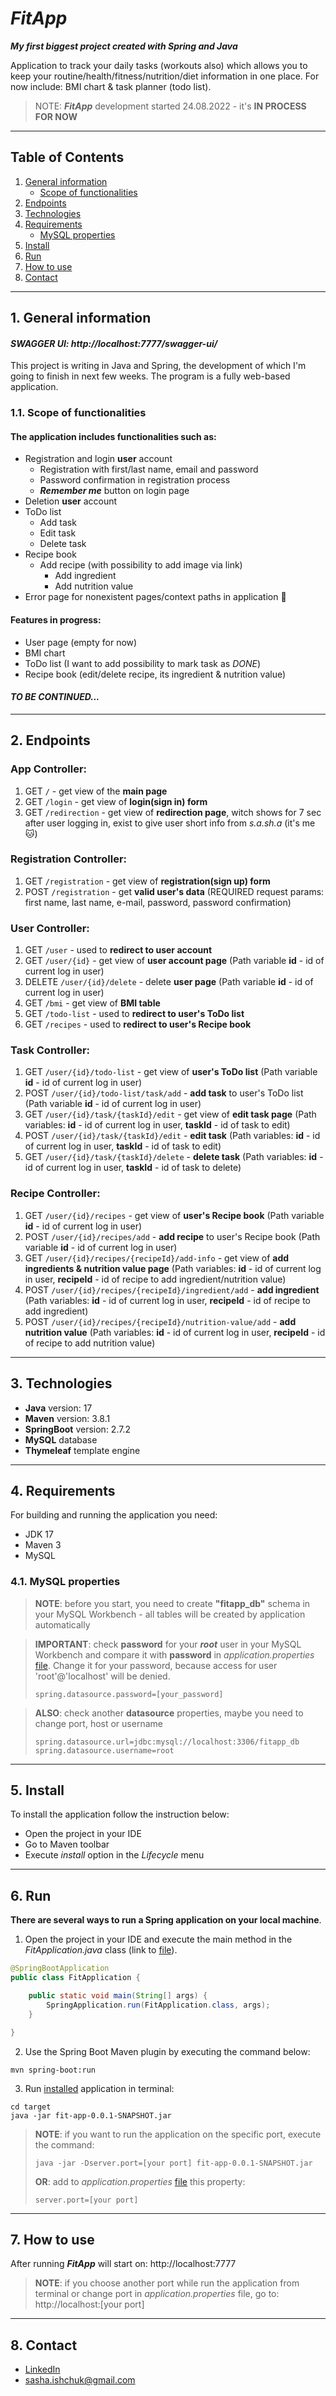 # *FitApp*

***My first biggest project created with Spring and Java***

Application to track your daily tasks (workouts also) which allows you to 
keep your routine/health/fitness/nutrition/diet information in one place. 
For now include: BMI chart & task planner (todo list).

> NOTE: ***FitApp*** development started 24.08.2022 - it's **IN PROCESS FOR NOW**

---

## Table of Contents
1. [General information](#1-general-information)
   - [Scope of functionalities](#11-scope-of-functionalities)
2. [Endpoints](#2-endpoints)
3. [Technologies](#3-technologies)
4. [Requirements](#4-requirements)
   - [MySQL properties](#41-mysql-properties)
5. [Install](#5-install)
6. [Run](#6-run)
7. [How to use](#7-how-to-use)
8. [Contact](#8-contact)
---

## 1. General information

#### *SWAGGER UI: http://localhost:7777/swagger-ui/*

This project is writing in Java and Spring,
the development of which I'm going to finish in next few weeks. 
The program is a fully web-based application.

### 1.1. Scope of functionalities

#### The application includes functionalities such as:
* Registration and login **user** account
   * Registration with first/last name, email and password
   * Password confirmation in registration process
   * ***Remember me*** button on login page
* Deletion **user** account
* ToDo list
    * Add task
    * Edit task
    * Delete task
* Recipe book
    * Add recipe (with possibility to add image via link)
        * Add ingredient
        * Add nutrition value
* Error page for nonexistent pages/context paths in application :ghost:

#### Features in progress:
* User page (empty for now)
* BMI chart
* ToDo list (I want to add possibility to mark task as *DONE*)
* Recipe book (edit/delete recipe, its ingredient & nutrition value)

####  *TO BE CONTINUED...*

---
## 2. Endpoints
### App Controller:
1. GET ```/``` - get view of the **main page**
2. GET ```/login``` - get view of **login(sign in) form**
3. GET ```/redirection``` - get view of **redirection page**, witch shows for 7 sec 
after user logging in, exist to give user short info from *s.a.sh.a* (it's me :cat:)

### Registration Controller:
1. GET ```/registration``` - get view of **registration(sign up) form**
2. POST ```/registration``` - get **valid user's data** (REQUIRED request params: first name, 
last name, e-mail, password, password confirmation)

### User Controller:
1. GET ```/user``` - used to **redirect to user account**
2. GET ```/user/{id}``` - get view of **user account page** (Path variable **id** - 
id of current log in user)
3. DELETE ```/user/{id}/delete``` - delete **user page** (Path variable **id** -
id of current log in user)
4. GET ```/bmi``` - get view of **BMI table**
5. GET ```/todo-list``` - used to **redirect to user's ToDo list**
6. GET ```/recipes``` - used to **redirect to user's Recipe book**

### Task Controller:
1. GET ```/user/{id}/todo-list``` - get view of **user's ToDo list** (Path variable **id** -
   id of current log in user)
2. POST ```/user/{id}/todo-list/task/add``` - **add task** to user's ToDo list (Path variable **id** -
   id of current log in user)
3. GET ```/user/{id}/task/{taskId}/edit``` - get view of **edit task page** (Path variables: **id** -
id of current log in user, **taskId** - id of task to edit)
4. POST ```/user/{id}/task/{taskId}/edit``` - **edit task** (Path variables: **id** -
id of current log in user, **taskId** - id of task to edit)
5. GET ```/user/{id}/task/{taskId}/delete``` - **delete task** (Path variables: **id** -
   id of current log in user, **taskId** - id of task to delete)

### Recipe Controller:
1. GET ```/user/{id}/recipes``` - get view of **user's Recipe book** (Path variable **id** -
   id of current log in user)
2. POST ```/user/{id}/recipes/add``` - **add recipe** to user's Recipe book (Path variable **id** -
   id of current log in user)
3. GET ```/user/{id}/recipes/{recipeId}/add-info``` - get view of **add ingredients & nutrition value page** (Path variables: **id** -
   id of current log in user, **recipeId** - id of recipe to add ingredient/nutrition value)
4. POST ```/user/{id}/recipes/{recipeId}/ingredient/add``` - **add ingredient** (Path variables: **id** -
   id of current log in user, **recipeId** - id of recipe to add ingredient)
5. POST ```/user/{id}/recipes/{recipeId}/nutrition-value/add``` - **add nutrition value** (Path variables: **id** -
   id of current log in user, **recipeId** - id of recipe to add nutrition value)
---

## 3. Technologies
* **Java** version: 17
* **Maven** version: 3.8.1
* **SpringBoot** version: 2.7.2
* **MySQL** database 
* **Thymeleaf** template engine
---

## 4. Requirements
For building and running the application you need:
* JDK 17
* Maven 3
* MySQL

### 4.1. MySQL properties
> **NOTE**: before you start, you need to create **"fitapp_db"** schema in your 
> MySQL Workbench - all tables will be created by application automatically

> **IMPORTANT**: check **password** for your ***root*** user in your MySQL Workbench
> and compare it with **password** in *application.properties* 
> [file](src/main/resources/application.properties). Change it for your password, 
> because access for user 'root'@'localhost' will be denied.
>
>```shell
>spring.datasource.password=[your_password]
>```

>**ALSO**: check another **datasource** properties, maybe you need to change port,
> host or username
>```shell
>spring.datasource.url=jdbc:mysql://localhost:3306/fitapp_db
>spring.datasource.username=root
>```
---

## 5. Install
To install the application follow the instruction below:
* Open the project in your IDE
* Go to Maven toolbar
* Execute *install* option in the *Lifecycle* menu
---

## 6. Run

**There are several ways to run a Spring application on your local machine**.
1. Open the project in your IDE and execute the main method in the *FitApplication.java* class
   (link to [file](src/main/java/com/sasha/fitapp/FitApplication.java)).

```java
@SpringBootApplication
public class FitApplication {

    public static void main(String[] args) {
        SpringApplication.run(FitApplication.class, args);
    }

}
```

2. Use the Spring Boot Maven plugin by executing the command below:

```shell
mvn spring-boot:run
```

3. Run [installed](#4-install) application in terminal:

```shell
cd target
java -jar fit-app-0.0.1-SNAPSHOT.jar
```

>**NOTE**: if you want to run the application on the specific port,
> execute the command:
> ```shell
> java -jar -Dserver.port=[your port] fit-app-0.0.1-SNAPSHOT.jar
> ```
> **OR**: add to *application.properties* [file](src/main/resources/application.properties)
> this property:
> ```shell
> server.port=[your port]
> ```
---

## 7. How to use
After running ***FitApp*** will start on:
http://localhost:7777

>**NOTE**: if you choose another port while run the application
> from terminal or change port in *application.properties* file,
> go to: http://localhost:[your port]
---

## 8. Contact
* [LinkedIn](https://www.linkedin.com/in/sasha-ishchuk/)
* sasha.ishchuk@gmail.com

